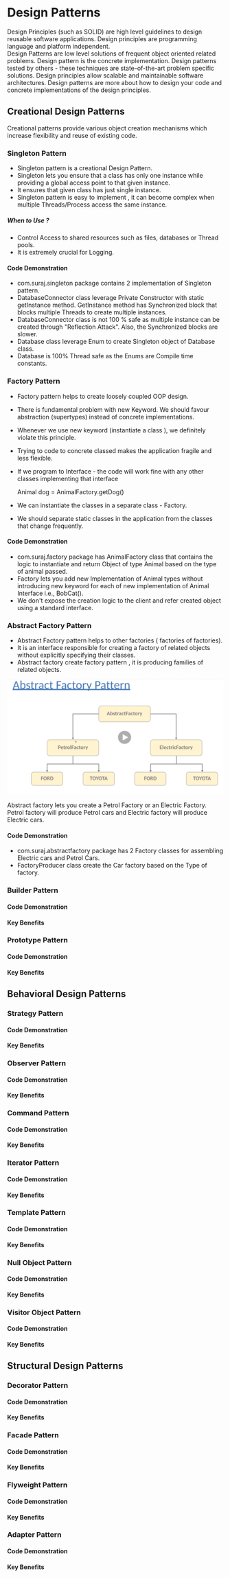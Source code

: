 # Design Patterns
Design Principles (such as SOLID) are high level guidelines to design reusable software applications. Design principles are programming language and platform independent.<br>
Design Patterns are low level solutions of frequent object oriented related problems.
Design pattern is the concrete implementation. Design patterns tested by others - these techniques are state-of-the-art problem specific solutions.
Design principles allow scalable and maintainable software architectures. Design patterns are more about how to design your code and concrete implementations of the design principles. 

## Creational Design Patterns
Creational patterns provide various object creation mechanisms which increase flexibility and reuse of existing code.
### Singleton Pattern
* Singleton pattern is a creational Design Pattern.
* Singleton lets you ensure that a class has only one instance while providing a global access point to that given instance.
* It ensures that given class has just single instance.
* Singleton pattern is easy to implement , it can become complex when multiple Threads/Process access the same instance.

##### When to Use ?
* Control Access to shared resources such as files, databases or Thread pools.
* It is extremely crucial for Logging.

#### Code Demonstration
* com.suraj.singleton package contains 2 implementation of Singleton pattern.
* DatabaseConnector class leverage Private Constructor with static getInstance method. GetInstance method has Synchronized block that blocks multiple Threads to create multiple instances. 
* DatabaseConnector class is not 100 % safe as multiple instance can be created through "Reflection Attack". Also, the Synchronized blocks are slower.
* Database class leverage Enum to create Singleton object of Database class.
* Database is 100% Thread safe as the Enums are Compile time constants.


### Factory Pattern
* Factory pattern helps to create loosely coupled OOP design.
* There is fundamental problem with new Keyword. We should favour abstraction (supertypes) instead of concrete implementations.
* Whenever we use new keyword (instantiate a class ), we definitely violate this principle.
* Trying to code to concrete classed makes the application fragile and less flexible.
* If we program to Interface - the code will work fine with any other classes implementing that interface

    Animal dog = AnimalFactory.getDog()
    
* We can instantiate the classes in a separate class - Factory. 
* We should separate static classes in the application from the classes that change frequently.

#### Code Demonstration
* com.suraj.factory package has AnimalFactory class that contains the logic to instantiate and return Object of type Animal based on the type of animal passed.
* Factory lets you add new Implementation of Animal types without introducing new keyword for each of new implementation of Animal Interface i.e., BobCat().
* We don't expose the creation logic to the client and refer created object using a standard interface.

### Abstract Factory Pattern
* Abstract Factory pattern helps to other factories ( factories of factories).
* It is an interface responsible for creating a factory of related objects without explicitly specifying their classes.
* Abstract factory create factory pattern , it is producing families of related objects.

![img.png](resources/img.png)

Abstract factory lets you create a Petrol Factory or an Electric Factory. Petrol factory will produce Petrol cars and Electric factory will produce Electric cars.
#### Code Demonstration
* com.suraj.abstractfactory package has 2 Factory classes for assembling Electric cars and Petrol Cars. 
* FactoryProducer class create the Car factory based on the Type of factory.



### Builder Pattern
#### Code Demonstration
#### Key Benefits

### Prototype Pattern
#### Code Demonstration
#### Key Benefits

## Behavioral Design Patterns

### Strategy Pattern
#### Code Demonstration
#### Key Benefits

### Observer Pattern
#### Code Demonstration
#### Key Benefits

### Command Pattern
#### Code Demonstration
#### Key Benefits

### Iterator Pattern
#### Code Demonstration
#### Key Benefits

### Template Pattern
#### Code Demonstration
#### Key Benefits

### Null Object Pattern
#### Code Demonstration
#### Key Benefits

### Visitor Object Pattern
#### Code Demonstration
#### Key Benefits

## Structural Design Patterns

### Decorator Pattern
#### Code Demonstration
#### Key Benefits

### Facade Pattern
#### Code Demonstration
#### Key Benefits

### Flyweight Pattern
#### Code Demonstration
#### Key Benefits

### Adapter Pattern
#### Code Demonstration
#### Key Benefits

